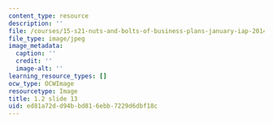 ```yaml
---
content_type: resource
description: ''
file: /courses/15-s21-nuts-and-bolts-of-business-plans-january-iap-2014/ed81a72dd94bbd816ebb7229d6dbf18c_1.2_slide_13.jpg
file_type: image/jpeg
image_metadata:
  caption: ''
  credit: ''
  image-alt: ''
learning_resource_types: []
ocw_type: OCWImage
resourcetype: Image
title: 1.2 slide 13
uid: ed81a72d-d94b-bd81-6ebb-7229d6dbf18c
---
```

